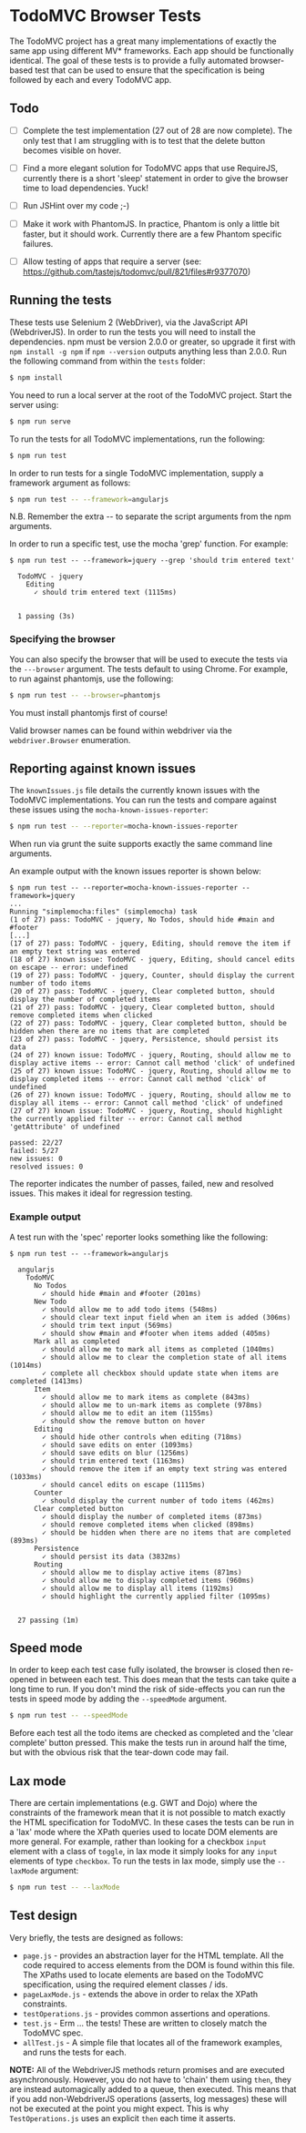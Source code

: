 # TodoMVC Browser Tests

The TodoMVC project has a great many implementations of exactly the same app using different MV* frameworks. Each app should be functionally identical. The goal of these tests is to provide a fully automated browser-based test that can be used to ensure that the specification is being followed by each and every TodoMVC app.


## Todo

- [ ] Complete the test implementation (27 out of 28 are now complete). The only test that I am struggling with is to test that the delete button becomes visible on hover.
- [ ] Find a more elegant solution for TodoMVC apps that use RequireJS, currently there is a short 'sleep' statement in order to give the browser time to load dependencies. Yuck!
- [ ] Run JSHint over my code ;-)
- [ ] Make it work with PhantomJS. In practice, Phantom is only a little bit faster, but it should work. Currently there are a few Phantom specific failures.
- [ ] Allow testing of apps that require a server (see: https://github.com/tastejs/todomvc/pull/821/files#r9377070)


## Running the tests

These tests use Selenium 2 (WebDriver), via the JavaScript API (WebdriverJS).  In order to run the tests you will need to install the dependencies.  npm must be version 2.0.0 or greater, so upgrade it first with `npm install -g npm` if `npm --version` outputs anything less than 2.0.0.  Run the following command from within the `tests` folder:

```sh
$ npm install
```

You need to run a local server at the root of the TodoMVC project. Start the server using:

```sh
$ npm run serve
```

To run the tests for all TodoMVC implementations, run the following:

```sh
$ npm run test
```

In order to run tests for a single TodoMVC implementation, supply a framework argument as follows:

```sh
$ npm run test -- --framework=angularjs
```

N.B. Remember the extra -- to separate the script arguments from the npm arguments.

In order to run a specific test, use the mocha 'grep' function. For example:

```
$ npm run test -- --framework=jquery --grep 'should trim entered text'

  TodoMVC - jquery
    Editing
      ✓ should trim entered text (1115ms)


  1 passing (3s)
```

### Specifying the browser

You can also specify the browser that will be used to execute the tests via the `---browser` argument. The tests default to using Chrome. For example, to run against phantomjs, use the following:

```sh
$ npm run test -- --browser=phantomjs
```

You must install phantomjs first of course!

Valid browser names can be found within webdriver via the `webdriver.Browser` enumeration.


## Reporting against known issues

The `knownIssues.js` file details the currently known issues with the TodoMVC implementations. You can run the tests and compare against these issues using the `mocha-known-issues-reporter`:

```sh
$ npm run test -- --reporter=mocha-known-issues-reporter
```

When run via grunt the suite supports exactly the same command line arguments.

An example output with the known issues reporter is shown below:

```
$ npm run test -- --reporter=mocha-known-issues-reporter --framework=jquery
...
Running "simplemocha:files" (simplemocha) task
(1 of 27) pass: TodoMVC - jquery, No Todos, should hide #main and #footer
[...]
(17 of 27) pass: TodoMVC - jquery, Editing, should remove the item if an empty text string was entered
(18 of 27) known issue: TodoMVC - jquery, Editing, should cancel edits on escape -- error: undefined
(19 of 27) pass: TodoMVC - jquery, Counter, should display the current number of todo items
(20 of 27) pass: TodoMVC - jquery, Clear completed button, should display the number of completed items
(21 of 27) pass: TodoMVC - jquery, Clear completed button, should remove completed items when clicked
(22 of 27) pass: TodoMVC - jquery, Clear completed button, should be hidden when there are no items that are completed
(23 of 27) pass: TodoMVC - jquery, Persistence, should persist its data
(24 of 27) known issue: TodoMVC - jquery, Routing, should allow me to display active items -- error: Cannot call method 'click' of undefined
(25 of 27) known issue: TodoMVC - jquery, Routing, should allow me to display completed items -- error: Cannot call method 'click' of undefined
(26 of 27) known issue: TodoMVC - jquery, Routing, should allow me to display all items -- error: Cannot call method 'click' of undefined
(27 of 27) known issue: TodoMVC - jquery, Routing, should highlight the currently applied filter -- error: Cannot call method 'getAttribute' of undefined

passed: 22/27
failed: 5/27
new issues: 0
resolved issues: 0
```

The reporter indicates the number of passes, failed, new and resolved issues. This makes it ideal for regression testing.

### Example output

A test run with the 'spec' reporter looks something like the following:

```
$ npm run test -- --framework=angularjs

  angularjs
    TodoMVC
      No Todos
        ✓ should hide #main and #footer (201ms)
      New Todo
        ✓ should allow me to add todo items (548ms)
        ✓ should clear text input field when an item is added (306ms)
        ✓ should trim text input (569ms)
        ✓ should show #main and #footer when items added (405ms)
      Mark all as completed
        ✓ should allow me to mark all items as completed (1040ms)
        ✓ should allow me to clear the completion state of all items (1014ms)
        ✓ complete all checkbox should update state when items are completed (1413ms)
      Item
        ✓ should allow me to mark items as complete (843ms)
        ✓ should allow me to un-mark items as complete (978ms)
        ✓ should allow me to edit an item (1155ms)
        ✓ should show the remove button on hover
      Editing
        ✓ should hide other controls when editing (718ms)
        ✓ should save edits on enter (1093ms)
        ✓ should save edits on blur (1256ms)
        ✓ should trim entered text (1163ms)
        ✓ should remove the item if an empty text string was entered (1033ms)
        ✓ should cancel edits on escape (1115ms)
      Counter
        ✓ should display the current number of todo items (462ms)
      Clear completed button
        ✓ should display the number of completed items (873ms)
        ✓ should remove completed items when clicked (898ms)
        ✓ should be hidden when there are no items that are completed (893ms)
      Persistence
        ✓ should persist its data (3832ms)
      Routing
        ✓ should allow me to display active items (871ms)
        ✓ should allow me to display completed items (960ms)
        ✓ should allow me to display all items (1192ms)
        ✓ should highlight the currently applied filter (1095ms)


  27 passing (1m)
```


## Speed mode

In order to keep each test case fully isolated, the browser is closed then re-opened in between each test. This does mean that the tests can take quite a long time to run. If you don't mind the risk of side-effects you can run the tests in speed mode by adding the `--speedMode` argument.

```sh
$ npm run test -- --speedMode
```

Before each test all the todo items are checked as completed and the 'clear complete' button pressed. This make the tests run in around half the time, but with the obvious risk that the tear-down code may fail.


## Lax mode

There are certain implementations (e.g. GWT and Dojo) where the constraints of the framework mean that it is not possible to match exactly the HTML specification for TodoMVC. In these cases the tests can be run in a 'lax' mode where the XPath queries used to locate DOM elements are more general. For example, rather than looking for a checkbox `input` element with a class of `toggle`, in lax mode it simply looks for any `input` elements of type `checkbox`. To run the tests in lax mode, simply use the `--laxMode` argument:


```sh
$ npm run test -- --laxMode
```


## Test design

Very briefly, the tests are designed as follows:

- `page.js` - provides an abstraction layer for the HTML template. All the code required to access elements from the DOM is found within this file. The XPaths used to locate elements are based on the TodoMVC specification, using the required element classes / ids.
- `pageLaxMode.js` - extends the above in order to relax the XPath constraints.
- `testOperations.js` - provides common assertions and operations.
- `test.js` - Erm … the tests! These are written to closely match the TodoMVC spec.
- `allTest.js` - A simple file that locates all of the framework examples, and runs the tests for each.

**NOTE:** All of the WebdriverJS methods return promises and are executed asynchronously. However, you do not have to 'chain' them using `then`, they are instead automagically added to a queue, then executed. This means that if you add non-WebdriverJS operations (asserts, log messages) these will not be executed at the point you might expect. This is why `TestOperations.js` uses an explicit `then` each time it asserts.
